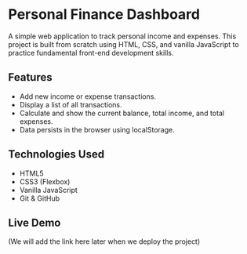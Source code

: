 # Personal Finance Dashboard

A simple web application to track personal income and expenses. This project is built from scratch using HTML, CSS, and vanilla JavaScript to practice fundamental front-end development skills.

## Features
- Add new income or expense transactions.
- Display a list of all transactions.
- Calculate and show the current balance, total income, and total expenses.
- Data persists in the browser using localStorage.

## Technologies Used
- HTML5
- CSS3 (Flexbox)
- Vanilla JavaScript
- Git & GitHub

## Live Demo
(We will add the link here later when we deploy the project)